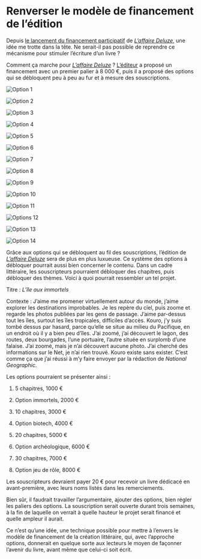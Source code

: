 # Renverser le modèle de financement de l’édition

Depuis [le lancement du financement participatif](https://www.gameontabletop.com/crowdfunding-118.html#project-block-details) de [*L’affaire Deluze*](https://tcrouzet.com/deluze/), une idée me trotte dans la tête. Ne serait-il pas possible de reprendre ce mécanisme pour stimuler l’écriture d’un livre ?<span id="more-49281"></span>

Comment ça marche pour [*L’affaire Deluze*](https://tcrouzet.com/deluze/) ? [L’éditeur](http://www.les12singes.com/) a proposé un financement avec un premier palier à 8 000 €, puis il a proposé des options qui se débloquent peu à peu au fur et à mesure des souscriptions.

![Option 1](https://tcrouzet.com/images_tc/2018/06/d1.jpg)

![Option 2](https://tcrouzet.com/images_tc/2018/06/d2.jpg)

![Option 3](https://tcrouzet.com/images_tc/2018/06/d3.jpg)

![Option 4](https://tcrouzet.com/images_tc/2018/06/d4.jpg)

![Option 5](https://tcrouzet.com/images_tc/2018/06/d5.jpg)

![Option 6](https://tcrouzet.com/images_tc/2018/06/d6.jpg)

![Option 7](https://tcrouzet.com/images_tc/2018/06/d7.jpg)

![Option 8](https://tcrouzet.com/images_tc/2018/06/d8.jpg)

![Option 9](https://tcrouzet.com/images_tc/2018/06/d9.jpg)

![Option 10](https://tcrouzet.com/images_tc/2018/06/d10.jpg)

![Option 11](https://tcrouzet.com/images_tc/2018/06/d11.jpg)

![Options 12](https://tcrouzet.com/images_tc/2018/06/d12.jpg)

![Option 13](https://tcrouzet.com/images_tc/2018/06/d13.jpg)

![Option 14](https://tcrouzet.com/images_tc/2018/06/d14.jpg)

Grâce aux options qui se débloquent au fil des souscriptions, l’édition de [*L’affaire Deluze*](https://tcrouzet.com/deluze/) sera de plus en plus luxueuse. Ce système des options à débloquer pourrait aussi bien concerner le contenu. Dans un cadre littéraire, les souscripteurs pourraient débloquer des chapitres, puis débloquer des thèmes. Voici à quoi pourrait ressembler un tel projet.

Titre : *L’île aux immortels*

Contexte : J’aime me promener virtuellement autour du monde, j’aime explorer les destinations improbables. Je les repère du ciel, puis zoome et regarde les photos publiées par les gens de passage. J’aime par-dessus tout les îles, surtout les îles tropicales, difficiles d’accès. Kouro, j’y suis tombé dessus par hasard, parce qu’elle se situe au milieu du Pacifique, en un endroit où il y a bien peu d’îles. J’ai zoomé, j’ai découvert le lagon, des routes, deux bourgades, l’une portuaire, l’autre située en surplomb d’une falaise. J’ai zoomé, mais je n’ai découvert aucune photo. J’ai cherché des informations sur le Net, je n’ai rien trouvé. Kouro existe sans exister. C’est comme ça que j’ai réussi à m’y faire envoyer par la rédaction de *National Geographic*.

Les options pourraient se présenter ainsi :

1. 5 chapitres, 1000 €

2. Option immortels, 2000 €

3. 10 chapitres, 3000 €

4. Option biotech, 4000 €

5. 20 chapitres, 5000 €

6. Option archéologique, 6000 €

7. 30 chapitres, 7000 €

8. Option jeu de rôle, 8000 €

Les souscripteurs devraient payer 20 € pour recevoir un livre dédicacé en avant-première, avec leurs noms listés dans les remerciements.

Bien sûr, il faudrait travailler l’argumentaire, ajouter des options, bien régler les paliers des options. La souscription serait ouverte durant trois semaines, à la fin de laquelle on verrait à quelle hauteur le projet serait financé et quelle ampleur il aurait.

Ce n’est qu’une idée, une technique possible pour mettre à l’envers le modèle de financement de la création littéraire, qui, avec l’approche options, donnerait en quelque sorte aux lecteurs le moyen de façonner l’avenir du livre, avant même que celui-ci soit écrit.
